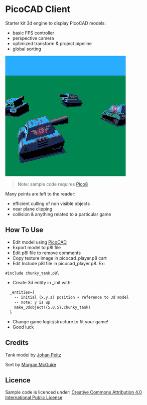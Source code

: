# PicoCAD Client

Starter kit 3d engine to display PicoCAD models:

- basic FPS controller
- perspective camera
- optimized transform & project pipeline
- global sorting

![Tank Prototype](chunky_tanks.gif)

>Note: sample code requires [Pico8](https://www.lexaloffle.com/pico-8.php)

Many points are left to the reader:
- efficient culling of non visible objects
- near plane clipping
- collision & anything related to a particular game

## How To Use
- Edit model using [PicoCAD](https://johanpeitz.itch.io/picocad)
- Export model to p8l file
- Edit p8l file to remove comments
- Copy texture image in picocad_player.p8 cart
- Edit Include p8l file in picocad_player.p8. Ex:
```
#include chunky_tank.p8l
```
- Create 3d entity in _init with:
```
  _entities={
    -- initial (x,y,z) position + reference to 3d model  
    -- note: y is up  
    make_3dobject({5,0,5},chunky_tank)
  }
```
- Change game logic/structure to fit your game!
- Good luck

## Credits

Tank model by [Johan Peitz](https://twitter.com/johanpeitz)

Sort by [Morgan McGuire](https://github.com/morgan3d/misc/tree/master/p8sort)

## Licence

Sample code is licenced under: [Creative Commons Attribution 4.0 International Public License](https://creativecommons.org/licenses/by/4.0/legalcode)

